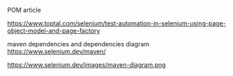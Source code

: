 POM article

https://www.toptal.com/selenium/test-automation-in-selenium-using-page-object-model-and-page-factory

maven dependencies and dependencies diagram
https://www.selenium.dev/maven/

https://www.selenium.dev/images/maven-diagram.png


